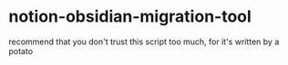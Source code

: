 # notion-obsidian-migration-tool
recommend that you don't trust this script too much, for it's written by a potato
